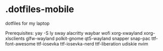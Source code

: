 # .dotfiles-mobile
dotfiles for my laptop

Prerequisites:
yay -S ly sway alacritty waybar wofi xorg-xwayland xorg-xlsclients glfw-wayland polkit-gnome qt5-wayland snapper snap-pac ttf-font-awesome ttf-iosevka ttf-iosevka-nerd ttf-liberation udiskie nvim
